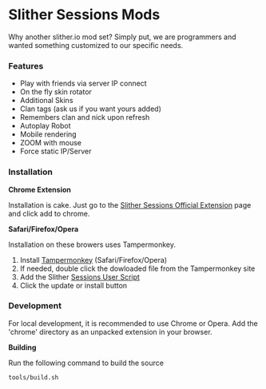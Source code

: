 # Slither Sessions Mods
Why another slither.io mod set? Simply put, we are programmers and wanted something customized to our specific needs.

### Features
* Play with friends via server IP connect
* On the fly skin rotator
* Additional Skins
* Clan tags (ask us if you want yours added)
* Remembers clan and nick upon refresh
* Autoplay Robot
* Mobile rendering
* ZOOM with mouse
* Force static IP/Server

### Installation
**Chrome Extension**

Installation is cake. Just go to the [Slither Sessions Official Extension](https://chrome.google.com/webstore/detail/slither-sessions/bbakonnkdadhgdlcnkfefpepeiabaacp) page and click add to chrome.

**Safari/Firefox/Opera**

Installation on these browers uses Tampermonkey.

1. Install [Tampermonkey](https://tampermonkey.net) (Safari/Firefox/Opera)
2. If needed, double click the dowloaded file from the Tampermonkey site
3. Add the Slither [Sessions User Script](http://mods.slithersessions.com/js/slithersessions.user.js)
4. Click the update or install button

### Development
For local development, it is recommended to use Chrome or Opera. Add the 'chrome' directory as an unpacked extension in your browser.

**Building**

Run the following command to build the source

`tools/build.sh`
